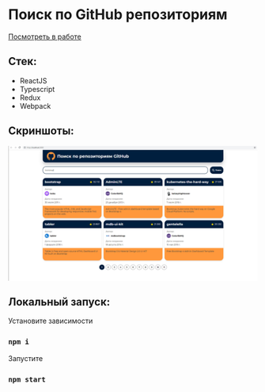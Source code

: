 # Поиск по GitHub репозиториям

[Посмотреть в работе](http://curillaenator.github.io/webpack-edu)

## Стек:

- ReactJS
- Typescript
- Redux
- Webpack

## Скриншоты:

<div style="display: flex; align-items: center; justify-content: center, margin-bottom: 32px">
  <img style="width: 100%" src="/screens/image1.jpg">
</div>

## Локальный запуск:

Установите зависимости

### `npm i`

Запустите

### `npm start`
